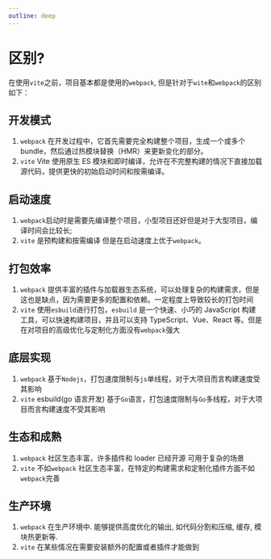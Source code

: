 ```yaml
---
outline: deep
---
```


# 区别?

在使用`vite`之前，项目基本都是使用的`webpack`, 但是针对于`wite`和`webpack`的区别如下：

## 开发模式

1. `webpack` 在开发过程中，它首先需要完全构建整个项目，生成一个或多个 bundle，然后通过热模块替换（HMR）来更新变化的部分。
2. `vite` Vite 使用原生 ES 模块和即时编译，允许在不完整构建的情况下直接加载源代码，提供更快的初始启动时间和按需编译。

## 启动速度

1. `webpack`启动时是需要先编译整个项目，小型项目还好但是对于大型项目，编译时间会比较长;
2. `vite` 是预构建和按需编译 但是在启动速度上优于`webpack`。

## 打包效率

1. `webpack` 提供丰富的插件与加载器生态系统，可以处理复杂的构建需求，但是这也是缺点，因为需要更多的配置和依赖。一定程度上导致较长的打包时间
2. `vite` 使用`esbuild`进行打包，`esbuild` 是一个快速、小巧的 JavaScript 构建工具，可以快速构建项目，并且可以支持 TypeScript、Vue、React 等。但是在对项目的高级优化与定制化方面没有`webpack`强大

## 底层实现

1. `webpack` 基于`Nodejs`，打包速度限制与`js`单线程，对于大项目而言构建速度受其影响
2. `vite` esbuild(go 语言开发) 基于`Go`语言，打包速度限制与`Go`多线程，对于大项目而言构建速度不受其影响

## 生态和成熟

1. `webpack` 社区生态丰富，许多插件和 loader 已经开源 可用于复杂的场景
2. `vite` 不如`webpack` 社区生态丰富，在特定的构建需求和定制化插件方面不如`webpack`完善

## 生产环境

1. `webpack` 在生产环境中. 能够提供高度优化的输出, 如代码分割和压缩, 缓存, 模块热更新等.
2. `vite` 在某些情况在需要安装额外的配置或者插件才能做到
